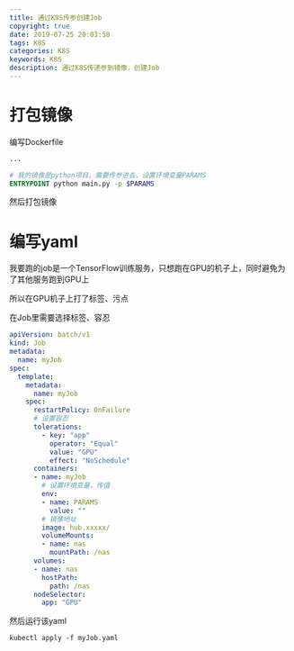 ```yaml
---
title: 通过K8S传参创建Job
copyright: true
date: 2019-07-25 20:03:58
tags: K8S
categories: K8S
keywords: K8S
description: 通过K8S传递参到镜像，创建Job
---
```


# 打包镜像

编写Dockerfile

```dockerfile
...

# 我的镜像是python项目，需要传参进去，设置环境变量PARAMS
ENTRYPOINT python main.py -p $PARAMS
```

然后打包镜像

# 编写yaml

我要跑的job是一个TensorFlow训练服务，只想跑在GPU的机子上，同时避免为了其他服务跑到GPU上

所以在GPU机子上打了标签、污点

在Job里需要选择标签、容忍

```yaml
apiVersion: batch/v1
kind: Job
metadata:
  name: myJob
spec:
  template:
    metadata:
      name: myJob
    spec:
      restartPolicy: OnFailure
      # 设置容忍
      tolerations: 
        - key: "app"
          operator: "Equal"
          value: "GPU"
          effect: "NoSchedule"
      containers:
      - name: myJob
        # 设置环境变量，传值
        env:
        - name: PARAMS
          value: ""
        # 镜像地址
        image: hub.xxxxx/
        volumeMounts:
        - name: nas
          mountPath: /nas
      volumes:
      - name: nas
        hostPath:
          path: /nas
      nodeSelector:
        app: "GPU"
```

然后运行该yaml

`kubectl apply -f myJob.yaml`

